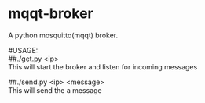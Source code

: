 # mqqt-broker    
A python mosquitto(mqqt) broker.        

#USAGE:     
##./get.py \<ip>      
This will start the broker and listen for incoming messages   

##./send.py \<ip> \<message>   
This will send the a message   

